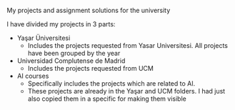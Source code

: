 My projects and assignment solutions for the university


I have divided my projects in 3 parts:

- Yaşar Üniversitesi
    *  Includes the projects requested from Yasar Universitesi. All projects have been grouped by the year
- Universidad Complutense de Madrid
    *  Includes the projects requested from UCM
- AI courses
    * Specifically includes the projects which are related to AI.
    * These projects are already in the Yaşar and UCM folders. I had just also copied them in a specific for making them visible

